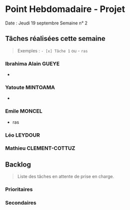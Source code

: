 # Point Hebdomadaire - Projet

Date : Jeudi 19 septembre
Semaine n° 2

## Tâches réalisées cette semaine

> Exemples : `- [x] Tâche 1` ou - `ras`

### Ibrahima Alain GUEYE
- 

### Yatoute MINTOAMA
- 

### Emile MONCEL

- ras

### Léo LEYDOUR 

### Mathieu CLEMENT-COTTUZ

## Backlog

> Liste des tâches en attente de prise en charge.

### Prioritaires

### Secondaires
